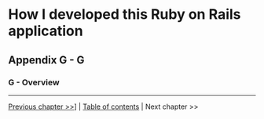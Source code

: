 # How I developed this Ruby on Rails application #


## Appendix G - G ##


### G - Overview ###


----------
[Previous chapter >>](../appendix_g_git/g_0_git_tot.md)] | [Table of contents](../how_i_developed_this_rails_application.md) | Next chapter >>